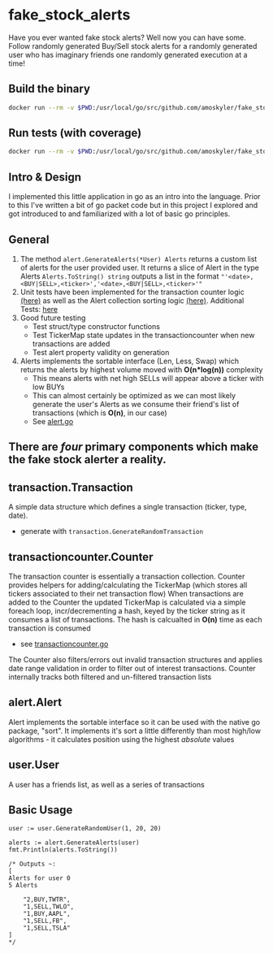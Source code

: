 # fake_stock_alerts
Have you ever wanted fake stock alerts? Well now you can have some. Follow randomly generated Buy/Sell stock alerts for a
randomly generated user who has imaginary friends one randomly generated execution at a time! 

Build the binary
--

``` bash
docker run --rm -v $PWD:/usr/local/go/src/github.com/amoskyler/fake_stock_alerts -w /usr/local/go/src/github.com/amoskyler/fake_stock_alerts golang:1.7.1 go get; go build -v
```

Run tests (with coverage)
--

``` bash
docker run --rm -v $PWD:/usr/local/go/src/github.com/amoskyler/fake_stock_alerts -w /usr/local/go/src/github.com/amoskyler/fake_stock_alerts golang:1.7.1 go get; go test ./... -race -v
```

## Intro & Design

I implemented this little application in go as an intro into the language.
Prior to this I've written a bit of go packet code but in this project I explored
and got introduced to and familiarized with a lot of basic go principles.


General
--

1. The method `alert.GenerateAlerts(*User) Alerts` returns a custom list of alerts for the user provided user. It returns a slice of Alert in the type Alerts
    `Alerts.ToString() string` outputs a list in the format `"'<date>,<BUY|SELL>,<ticker>','<date>,<BUY|SELL>,<ticker>'"`
2. Unit tests have been implemented for the transaction counter logic [(here)](./transactioncounter/transactioncounter_test.go)
   as well as the Alert collection sorting logic [(here)](./alert/alert_test.go).
   Additional Tests: [here](./transactioncounter/transactioncounter_factory_test.go)
3. Good future testing
    -  Test struct/type constructor functions
    -  Test TickerMap state updates in the transactioncounter when new transactions are added
    -  Test alert property validity on generation
4. Alerts implements the sortable interface (Len, Less, Swap) which returns the alerts by highest volume moved with **O(n\*log(n))** complexity
    - This means alerts with net high SELLs will appear above a ticker with low BUYs
    - This can almost certainly be optimized as we can most likely generate the user's Alerts as we consume their friend's list of transactions (which is **O(n)**, in our case)
    - See [alert.go](./alert/alert.go)


There are *four* primary components which make the fake stock alerter a reality.
-

transaction.Transaction
--
A simple data structure which defines a single transaction (ticker, type, date).
  - generate with `transaction.GenerateRandomTransaction`


transactioncounter.Counter
--
The transaction counter is essentially a transaction collection.
Counter provides helpers for adding/calculating the TickerMap
(which stores all tickers associated to their net transaction flow)
When transactions are added to the Counter the updated TickerMap
is calculated via a simple foreach loop, incr/decrementing a hash, keyed by the ticker string
as it consumes a list of transactions.
The hash is calcualted in **O(n)** time as each transaction is consumed 
  - see [transactioncounter.go](./transactioncounter/transactioncounter.go)

The Counter also filters/errors out invalid transaction structures and applies date range validation
in order to filter out of interest transactions. Counter internally tracks both filtered and un-filtered transaction lists 

alert.Alert
--
Alert implements the sortable interface so it can be used with the native go package, "sort".
It implements it's sort a little differently than most high/low algorithms - it calculates position using the highest *absolute* values

user.User
--
A user has a friends list, as well as a series of transactions

## Basic Usage

``` golang
user := user.GenerateRandomUser(1, 20, 20)

alerts := alert.GenerateAlerts(user)
fmt.Println(alerts.ToString())

/* Outputs ~:
[
Alerts for user 0
5 Alerts

	"2,BUY,TWTR",
	"1,SELL,TWLO",
	"1,BUY,AAPL",
	"1,SELL,FB",
	"1,SELL,TSLA"
]
*/
```
